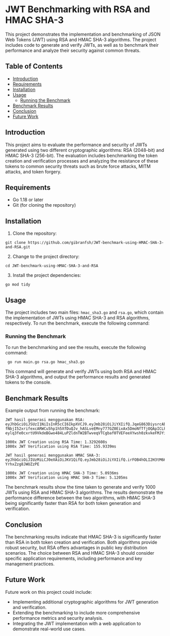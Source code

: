 # JWT Benchmarking with RSA and HMAC SHA-3

This project demonstrates the implementation and benchmarking of JSON Web Tokens (JWT) using RSA and HMAC SHA-3 algorithms. The project includes code to generate and verify JWTs, as well as to benchmark their performance and analyze their security against common threats.

## Table of Contents

- [Introduction](#introduction)
- [Requirements](#requirements)
- [Installation](#installation)
- [Usage](#usage)
  - [Running the Benchmark](#running-the-benchmark)
- [Benchmark Results](#benchmark-results)
- [Conclusion](#conclusion)
- [Future Work](#future-work)

## Introduction

This project aims to evaluate the performance and security of JWTs generated using two different cryptographic algorithms: RSA (2048-bit) and HMAC SHA-3 (256-bit). The evaluation includes benchmarking the token creation and verification processes and analyzing the resistance of these tokens to common security threats such as brute force attacks, MITM attacks, and token forgery.

## Requirements

- Go 1.18 or later
- Git (for cloning the repository)

## Installation

1. Clone the repository:
```
git clone https://github.com/gibranfsh/JWT-benchmark-using-HMAC-SHA-3-and-RSA.git
 ```

2. Change to the project directory:
```
cd JWT-benchmark-using-HMAC-SHA-3-and-RSA
```

3. Install the project dependencies:
```
go mod tidy
```

## Usage

The project includes two main files: `hmac_sha3.go` and `rsa.go`, which contain the implementation of JWTs using HMAC SHA-3 and RSA algorithms, respectively. To run the benchmark, execute the following command:

### Running the Benchmark

To run the benchmarking and see the results, execute the following command:

```
 go run main.go rsa.go hmac_sha3.go
```

This command will generate and verify JWTs using both RSA and HMAC SHA-3 algorithms, and output the performance results and generated tokens to the console.

## Benchmark Results

Example output from running the benchmark:

```
JWT hasil generasi menggunakan RSA:  eyJhbGciOiJSUzI1NiIsInR5cCI6IkpXVCJ9.eyJmb28iOiJiYXIifQ.JqeG863DiysrcAbset8V1bPk9pAFV9g_LXrB-fNbjI52xrifexcARWCu5hp1h5XfDuQJv_hASLveEMny777GZ0EixAx5DmoNfTfjOQApICLkdVcXJWhI9-eylq3fe0cxrtU9VkdeBGwo484LuPZldnTW2BTwveqVTCgbaf0TVEFeeXYwsh0zkvkeFMJYi1MmsM3DErTroKAmbqdmrPYj6Sj9IqAJ7Zo4Zj1htizauMjM3yump_DbT4to3eFT5aU4rdQo2clAEIbQefTBTWfaw4aBkMY_piYVAxqxw2CdQJv7oV92GB4JMkFzBAhkRdHkx2A6rCUO4qgeHi5Yg9J4Gw

1000x JWT Creation using RSA Time: 1.3292608s
1000x JWT Verification using RSA Time: 155.9339ms

JWT hasil generasi menggunakan HMAC SHA-3:  eyJhbGciOiJIUzMiLCJ0eXAiOiJKV1QifQ.eyJmb28iOiJiYXIifQ.irFOB4hOLI2H3tM6HDtpt14iFp0-YrhxZzg8JWUZzPE

1000x JWT Creation using HMAC SHA-3 Time: 5.0936ms
1000x JWT Verification using HMAC SHA-3 Time: 5.1205ms
```

The benchmark results show the time taken to generate and verify 1000 JWTs using RSA and HMAC SHA-3 algorithms. The results demonstrate the performance difference between the two algorithms, with HMAC SHA-3 being significantly faster than RSA for both token generation and verification.

## Conclusion

The benchmarking results indicate that HMAC SHA-3 is significantly faster than RSA in both token creation and verification. Both algorithms provide robust security, but RSA offers advantages in public key distribution scenarios. The choice between RSA and HMAC SHA-3 should consider specific application requirements, including performance and key management practices.

## Future Work

Future work on this project could include:

- Implementing additional cryptographic algorithms for JWT generation and verification.
- Extending the benchmarking to include more comprehensive performance metrics and security analysis.
- Integrating the JWT implementation with a web application to demonstrate real-world use cases.


